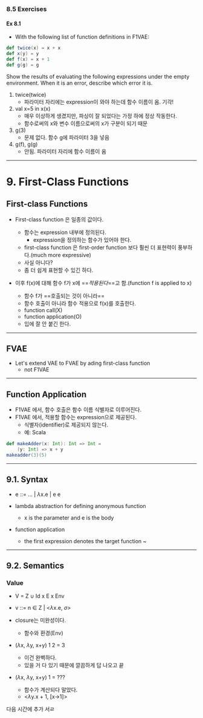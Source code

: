 ### 8.5 Exercises
#### Ex 8.1
- With the following list of function definitions in F1VAE:
```Scala
def twice(x) = x + x
def x(y) = y
def f(x) = x + 1
def g(g) = g
```
Show the results of evaluating the following expressions under the empty environment. When it is an error, describe which error it is.

1. twice(twice)
	- 파라미터 자리에는 expression이 와야 하는데 함수 이름이 옴. 기각!
2. val x=5 in x(x)
	- 매우 이상하게 생겼지만, 파싱이 잘 되었다는 가정 하에 정상 작동한다.
	- 함수로써의 x와 변수 이름으로써의 x가 구분이 되기 때문
3. g(3)
	- 문제 없다. 함수 g에 파라미터 3을 넣음
4. g(f), g(g)
	- 안됨. 파라미터 자리에 함수 이름이 옴

---
# 9. First-Class Functions
## First-class Functions
- First-class function 은 일종의 값이다.
	- 함수는 expression 내부에 정의된다.
		- expression을 정의하는 함수가 있어야 한다.
	- first-class function 은 first-order function 보다 훨씬 더 표현력이 풍부하다.(much more expressive)
	- 사실 아니다?
	- 좀 더 쉽게 표현할 수 있긴 하다.

- 이후 f(x)에 대해 함수 f가 x에 ==*적용된다*==고 함.(function f is applied to x)
	- 함수 f가 ==호출되는 것이 아니라==
	- 함수 호출이 아니라 함수 적용으로 f(x)를 호출한다.
	- function call(X)
	- function application(O)
	- 입에 잘 안 붙긴 한다.

---
## FVAE
- Let's extend VAE to FVAE by ading first-class function
	- not F1VAE

---
## Function Application
- F1VAE 에서, 함수 호출은 함수 이름 식별자로 이루어진다.
- F1VAE 에서, 적용할 함수는 expression으로 제공된다.
	- 식별자(identifier)로 제공되지 않는다.
	- 예: Scala
```Scala
def makeAdder(x: Int): Int => Int =
	(y: Int) => x + y
makeadder(3)(5)
```

---
## 9.1. Syntax
- e ::= ... | $\lambda$x.e | e e

- lambda abstraction for defining anonymous function
	- x is the parameter and e is the body
- function application
	- the first expression denotes the target function ~
---
## 9.2. Semantics
### Value
- V = Z $\cup$ Id x E x Env
- v ::= n $\in$ Z | <$\lambda$x.e, $\sigma$>

- closure는 미완성이다.
	- 함수와 환경(Env)
- ($\lambda$x, $\lambda$y, x+y) 1 2 = 3
	- 이건 완벽하다.
	- 있을 거 다 있기 때문에 깔끔하게 답 나오고 끝
- ($\lambda$x, $\lambda$y, x+y) 1 = ???
	- 함수가 계산되다 말았다.
	- <$\lambda$y.x + 1, [x->1]>

다음 시간에 추가 서ㄹ